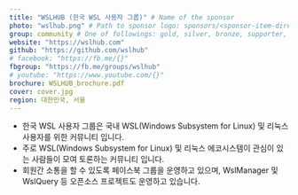```yaml
---
title: "WSLHUB (한국 WSL 사용자 그룹)" # Name of the sponsor
photo: "wslhub.png" # Path to sponsor logo: sponsors/<sponsor-item-directory>/logo.png
group: community # One of followings: gold, silver, bronze, supporter, infra, record, videoi18n, swag
website: "https://wslhub.com"
github: "https://github.com/wslhub"
# facebook: "https://fb.me/{}"
fbgroup: "https://fb.me/groups/wslhub"
# youtube: "https://www.youtube.com/{}"
brochure: WSLHUB_brochure.pdf
cover: cover.jpg
region: 대한민국, 서울
---
```


- 한국 WSL 사용자 그룹은 국내 WSL(Windows Subsystem for Linux) 및 리눅스 사용자를 위한 커뮤니티 입니다.
- 주로 WSL(Windows Subsystem for Linux) 및 리눅스 에코시스템이 관심이 있는 사람들이 모여 토론하는 커뮤니티 입니다.
- 회원간 소통을 할 수 있도록 페이스북 그룹을 운영하고 있으며, WslManager 및 WslQuery 등 오픈소스 프로젝트도 운영하고 있습니다.